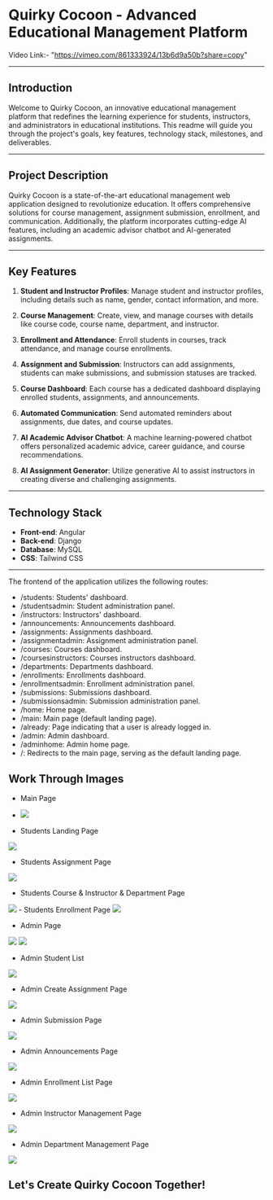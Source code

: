 # **Quirky Cocoon - Advanced Educational Management Platform**

Video Link:- "https://vimeo.com/861333924/13b6d9a50b?share=copy"

---

## **Introduction**

Welcome to Quirky Cocoon, an innovative educational management platform that redefines the learning experience for students, instructors, and administrators in educational institutions. This readme will guide you through the project's goals, key features, technology stack, milestones, and deliverables.

---

## **Project Description**

Quirky Cocoon is a state-of-the-art educational management web application designed to revolutionize education. It offers comprehensive solutions for course management, assignment submission, enrollment, and communication. Additionally, the platform incorporates cutting-edge AI features, including an academic advisor chatbot and AI-generated assignments.

---

## **Key Features**

1. **Student and Instructor Profiles**: Manage student and instructor profiles, including details such as name, gender, contact information, and more.

2. **Course Management**: Create, view, and manage courses with details like course code, course name, department, and instructor.

3. **Enrollment and Attendance**: Enroll students in courses, track attendance, and manage course enrollments.

4. **Assignment and Submission**: Instructors can add assignments, students can make submissions, and submission statuses are tracked.

5. **Course Dashboard**: Each course has a dedicated dashboard displaying enrolled students, assignments, and announcements.

6. **Automated Communication**: Send automated reminders about assignments, due dates, and course updates.

7. **AI Academic Advisor Chatbot**: A machine learning-powered chatbot offers personalized academic advice, career guidance, and course recommendations.

8. **AI Assignment Generator**: Utilize generative AI to assist instructors in creating diverse and challenging assignments.

---

## **Technology Stack**

- **Front-end**: Angular
- **Back-end**: Django
- **Database**: MySQL
- **CSS**: Tailwind CSS

---

The frontend of the application utilizes the following routes:

- /students: Students' dashboard.
- /studentsadmin: Student administration panel.
- /instructors: Instructors' dashboard.
- /announcements: Announcements dashboard.
- /assignments: Assignments dashboard.
- /assignmentadmin: Assignment administration panel.
- /courses: Courses dashboard.
- /coursesinstructors: Courses instructors dashboard.
- /departments: Departments dashboard.
- /enrollments: Enrollments dashboard.
- /enrollmentsadmin: Enrollment administration panel.
- /submissions: Submissions dashboard.
- /submissionsadmin: Submission administration panel.
- /home: Home page.
- /main: Main page (default landing page).
- /already: Page indicating that a user is already logged in.
- /admin: Admin dashboard.
- /adminhome: Admin home page.
- /: Redirects to the main page, serving as the default landing page.

## **Work Through Images**

- Main Page
- <img src="https://github.com/masai-course/Ankit_fw19_0178/assets/103572350/d6d2a28b-84ff-4a5c-abb5-60e13fc15bb5"/>

- Students Landing Page
<img src="https://github.com/masai-course/Ankit_fw19_0178/assets/103572350/d6d2a28b-84ff-4a5c-abb5-60e13fc15bb5"/>

- Students Assignment Page
<img src="https://github.com/masai-course/Ankit_fw19_0178/assets/103572350/5ba4ea3f-69d9-49bc-9822-40f25d9811b8"/>

- Students Course & Instructor & Department Page
<img src="https://github.com/masai-course/Ankit_fw19_0178/assets/103572350/c566c80e-b53b-49d6-add6-9603cd6029d0"/>
- Students Enrollment Page
<img src="https://github.com/masai-course/Ankit_fw19_0178/assets/103572350/d6d2a28b-84ff-4a5c-abb5-60e13fc15bb5"/>

- Admin Page
<img src="https://github.com/masai-course/Ankit_fw19_0178/assets/103572350/c1e7d253-6b1f-4708-af45-e9a80ac8a47c"/>
<img src="https://github.com/masai-course/Ankit_fw19_0178/assets/103572350/d7a6bbf3-8d06-4902-98c0-6f74350912f4"/>

- Admin Student List
<img src="https://github.com/masai-course/Ankit_fw19_0178/assets/103572350/8ed71a1b-8d5c-4872-b6bb-8ba04f42f288"/>

- Admin Create Assignment Page
<img src="https://github.com/masai-course/Ankit_fw19_0178/assets/103572350/9294b84c-1528-491b-a02f-35c1c3b8455f"/>

- Admin Submission Page
<img src="https://github.com/masai-course/Ankit_fw19_0178/assets/103572350/2ed69886-394b-4f7e-865e-3e471bef3cde"/>

- Admin Announcements Page
<img src="https://github.com/masai-course/Ankit_fw19_0178/assets/103572350/bfd94129-7e94-462a-9c7d-87c8a781c430"/>

- Admin Enrollment List Page
<img src="https://github.com/masai-course/Ankit_fw19_0178/assets/103572350/58b12ab8-51ca-44d7-8cb6-e4b6d0c68e64"/>

- Admin Instructor Management Page
<img src="https://github.com/masai-course/Ankit_fw19_0178/assets/103572350/13b3a775-a4bf-46aa-9bf4-ae6a1757d62a"/>

- Admin Department Management Page
<img src="https://github.com/masai-course/Ankit_fw19_0178/assets/103572350/d67ea6b0-7419-4188-96a2-912d41e05854"/>


## **Let's Create Quirky Cocoon Together!**
